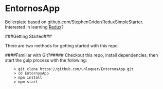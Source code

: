 # EntornosApp

Boilerplate based on github.com/StephenGrider/ReduxSimpleStarter. Interested in learning [Redux](https://www.udemy.com/react-redux/)?

###Getting Started###

There are two methods for getting started with this repo.

####Familiar with Git?#####
Checkout this repo, install dependencies, then start the gulp process with the following:

```
	> git clone https://github.com/unloquer/EntornosApp.git
	> cd EntornosApp
	> npm install
	> npm start
```

